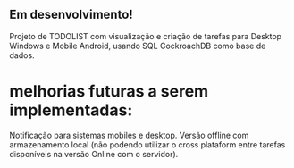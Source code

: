 ## Em desenvolvimento! 

Projeto de TODOLIST com visualização e criação de tarefas para Desktop Windows e Mobile Android, usando SQL CockroachDB como base de dados. 


# melhorias futuras a serem implementadas:

Notificação para sistemas mobiles e desktop. 
Versão offline com armazenamento local (não podendo utilizar o cross plataform entre tarefas disponíveis na versão Online com o servidor). 
